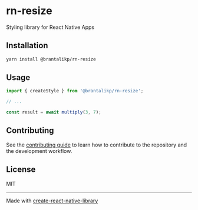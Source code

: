# rn-resize

Styling library for React Native Apps

## Installation

```sh
yarn install @brantalikp/rn-resize
```

## Usage

```js
import { createStyle } from '@brantalikp/rn-resize';

// ...

const result = await multiply(3, 7);
```

## Contributing

See the [contributing guide](CONTRIBUTING.md) to learn how to contribute to the repository and the development workflow.

## License

MIT

---

Made with [create-react-native-library](https://github.com/callstack/react-native-builder-bob)
